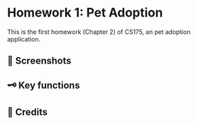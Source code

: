 # Homework 1: Pet Adoption
This is the first homework (Chapter 2) of CS175, an pet adoption application.
## 📸 Screenshots
## 🗝️ Key functions
## 🤝 Credits
